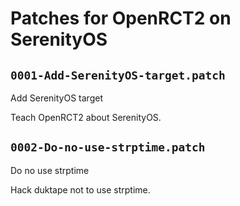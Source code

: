 # Patches for OpenRCT2 on SerenityOS

## `0001-Add-SerenityOS-target.patch`

Add SerenityOS target

Teach OpenRCT2 about SerenityOS.

## `0002-Do-no-use-strptime.patch`

Do no use strptime

Hack duktape not to use strptime.

